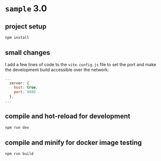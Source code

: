 # `sample` 3.0

## project setup

```bash
npm install
```

## small changes

I add a few lines of code to the `vite.config.js` file to set the port and make the development build accessible over the network:

```js
...
  server: {
    host: true,
    port: 8080
  },
...
```

## compile and hot-reload for development

```bash
npm run dev
```

## compile and minify for docker image testing

```bash
npm run build
```
